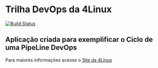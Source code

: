 # Trilha DevOps da 4Linux

<!-- Altere a Flag abaixo com sua URL do Travis -->
[![Build Status](https://travis-ci.com/j86eduardoac/DevOpsLab-HelloWorld.svg?branch=master)](https://travis-ci.com/j86eduardoac/DevOpsLab-HelloWorld)

## Aplicação criada para exemplificar o Ciclo de uma PipeLine DevOps


Para maiores informações acesse o [Site da 4Linux](https://www.4linux.com.br/cursos/devops)
